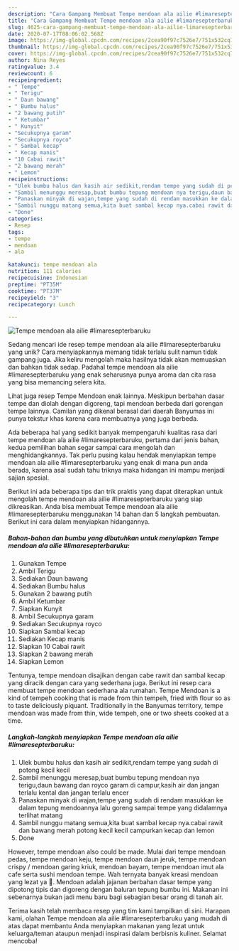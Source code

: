 ```yaml
---
description: "Cara Gampang Membuat Tempe mendoan ala ailie #limaresepterbaruku Anti Gagal"
title: "Cara Gampang Membuat Tempe mendoan ala ailie #limaresepterbaruku Anti Gagal"
slug: 4625-cara-gampang-membuat-tempe-mendoan-ala-ailie-limaresepterbaruku-anti-gagal
date: 2020-07-17T08:06:02.568Z
image: https://img-global.cpcdn.com/recipes/2cea90f97c7526e7/751x532cq70/tempe-mendoan-ala-ailie-limaresepterbaruku-foto-resep-utama.jpg
thumbnail: https://img-global.cpcdn.com/recipes/2cea90f97c7526e7/751x532cq70/tempe-mendoan-ala-ailie-limaresepterbaruku-foto-resep-utama.jpg
cover: https://img-global.cpcdn.com/recipes/2cea90f97c7526e7/751x532cq70/tempe-mendoan-ala-ailie-limaresepterbaruku-foto-resep-utama.jpg
author: Nina Reyes
ratingvalue: 3.4
reviewcount: 6
recipeingredient:
- " Tempe"
- " Terigu"
- " Daun bawang"
- " Bumbu halus"
- "2 bawang putih"
- " Ketumbar"
- " Kunyit"
- "Secukupnya garam"
- "Secukupnya royco"
- " Sambal kecap"
- " Kecap manis"
- "10 Cabai rawit"
- "2 bawang merah"
- " Lemon"
recipeinstructions:
- "Ulek bumbu halus dan kasih air sedikit,rendam tempe yang sudah di potong kecil kecil"
- "Sambil menunggu meresap,buat bumbu tepung mendoan nya terigu,daun bawang dan royco garam di campur,kasih air dan jangan terlalu kental dan jangan terlalu encer"
- "Panaskan minyak di wajan,tempe yang sudah di rendam masukkan ke dalam tepung mendoannya lalu goreng sampai tempe yang didalamnya terlihat matang"
- "Sambil nunggu matang semua,kita buat sambal kecap nya.cabai rawit dan bawang merah potong kecil kecil campurkan kecap dan lemon"
- "Done"
categories:
- Resep
tags:
- tempe
- mendoan
- ala

katakunci: tempe mendoan ala 
nutrition: 111 calories
recipecuisine: Indonesian
preptime: "PT35M"
cooktime: "PT37M"
recipeyield: "3"
recipecategory: Lunch

---
```



![Tempe mendoan ala ailie #limaresepterbaruku](https://img-global.cpcdn.com/recipes/2cea90f97c7526e7/751x532cq70/tempe-mendoan-ala-ailie-limaresepterbaruku-foto-resep-utama.jpg)

Sedang mencari ide resep tempe mendoan ala ailie #limaresepterbaruku yang unik? Cara menyiapkannya memang tidak terlalu sulit namun tidak gampang juga. Jika keliru mengolah maka hasilnya tidak akan memuaskan dan bahkan tidak sedap. Padahal tempe mendoan ala ailie #limaresepterbaruku yang enak seharusnya punya aroma dan cita rasa yang bisa memancing selera kita.

Lihat juga resep Tempe Mendoan enak lainnya. Meskipun berbahan dasar tempe dan diolah dengan digoreng, tapi mendoan berbeda dari gorengan tempe lainnya. Camilan yang dikenal berasal dari daerah Banyumas ini punya tekstur khas karena cara membuatnya yang juga berbeda.

Ada beberapa hal yang sedikit banyak mempengaruhi kualitas rasa dari tempe mendoan ala ailie #limaresepterbaruku, pertama dari jenis bahan, kedua pemilihan bahan segar sampai cara mengolah dan menghidangkannya. Tak perlu pusing kalau hendak menyiapkan tempe mendoan ala ailie #limaresepterbaruku yang enak di mana pun anda berada, karena asal sudah tahu triknya maka hidangan ini mampu menjadi sajian spesial.


Berikut ini ada beberapa tips dan trik praktis yang dapat diterapkan untuk mengolah tempe mendoan ala ailie #limaresepterbaruku yang siap dikreasikan. Anda bisa membuat Tempe mendoan ala ailie #limaresepterbaruku menggunakan 14 bahan dan 5 langkah pembuatan. Berikut ini cara dalam menyiapkan hidangannya.

<!--inarticleads1-->

##### Bahan-bahan dan bumbu yang dibutuhkan untuk menyiapkan Tempe mendoan ala ailie #limaresepterbaruku:

1. Gunakan  Tempe
1. Ambil  Terigu
1. Sediakan  Daun bawang
1. Sediakan  Bumbu halus
1. Gunakan 2 bawang putih
1. Ambil  Ketumbar
1. Siapkan  Kunyit
1. Ambil Secukupnya garam
1. Sediakan Secukupnya royco
1. Siapkan  Sambal kecap
1. Sediakan  Kecap manis
1. Siapkan 10 Cabai rawit
1. Siapkan 2 bawang merah
1. Siapkan  Lemon


Tentunya, tempe mendoan disajikan dengan cabe rawit dan sambal kecap yang diracik dengan cara yang sederhana juga. Berikut ini resep cara membuat tempe mendoan sederhana ala rumahan. Tempe Mendoan is a kind of tempeh cooking that is made from thin tempeh, fried with flour so as to taste deliciously piquant. Traditionally in the Banyumas territory, tempe mendoan was made from thin, wide tempeh, one or two sheets cooked at a time. 

<!--inarticleads2-->

##### Langkah-langkah menyiapkan Tempe mendoan ala ailie #limaresepterbaruku:

1. Ulek bumbu halus dan kasih air sedikit,rendam tempe yang sudah di potong kecil kecil
1. Sambil menunggu meresap,buat bumbu tepung mendoan nya terigu,daun bawang dan royco garam di campur,kasih air dan jangan terlalu kental dan jangan terlalu encer
1. Panaskan minyak di wajan,tempe yang sudah di rendam masukkan ke dalam tepung mendoannya lalu goreng sampai tempe yang didalamnya terlihat matang
1. Sambil nunggu matang semua,kita buat sambal kecap nya.cabai rawit dan bawang merah potong kecil kecil campurkan kecap dan lemon
1. Done


However, tempe mendoan also could be made. Mulai dari tempe mendoan pedas, tempe mendoan keju, tempe mendoan daun jeruk, tempe mendoan crispy / mendoan garing kriuk, mendoan bayam, tempe mendoan imut ala cafe serta sushi mendoan tempe. Wah ternyata banyak kreasi mendoan yang lezat ya 🙂. Mendoan adalah jajanan berbahan dasar tempe yang dipotong tipis dan digoreng dengan baluran tepung bumbu ini. Makanan ini sebenarnya bukan jadi menu baru bagi sebagian besar orang di tanah air. 

Terima kasih telah membaca resep yang tim kami tampilkan di sini. Harapan kami, olahan Tempe mendoan ala ailie #limaresepterbaruku yang mudah di atas dapat membantu Anda menyiapkan makanan yang lezat untuk keluarga/teman ataupun menjadi inspirasi dalam berbisnis kuliner. Selamat mencoba!
